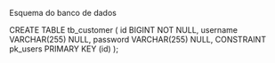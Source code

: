 Esquema do banco de dados 

CREATE TABLE tb_customer
(
    id       BIGINT       NOT NULL,
    username VARCHAR(255) NULL,
    password VARCHAR(255) NULL,
    CONSTRAINT pk_users PRIMARY KEY (id)
);
